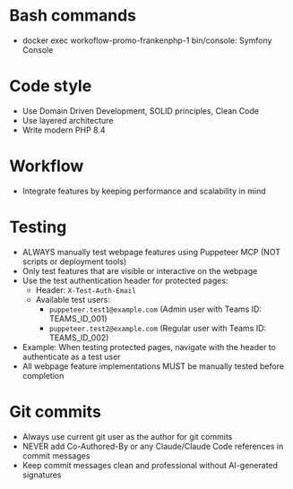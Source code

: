 # Bash commands
- docker exec workoflow-promo-frankenphp-1 bin/console: Symfony Console

# Code style
- Use Domain Driven Development, SOLID principles, Clean Code
- Use layered architecture
- Write modern PHP 8.4

# Workflow
- Integrate features by keeping performance and scalability in mind

# Testing
- ALWAYS manually test webpage features using Puppeteer MCP (NOT scripts or deployment tools)
- Only test features that are visible or interactive on the webpage
- Use the test authentication header for protected pages:
  - Header: `X-Test-Auth-Email`
  - Available test users:
    - `puppeteer.test1@example.com` (Admin user with Teams ID: TEAMS_ID_001)
    - `puppeteer.test2@example.com` (Regular user with Teams ID: TEAMS_ID_002)
- Example: When testing protected pages, navigate with the header to authenticate as a test user
- All webpage feature implementations MUST be manually tested before completion

# Git commits
- Always use current git user as the author for git commits
- NEVER add Co-Authored-By or any Claude/Claude Code references in commit messages
- Keep commit messages clean and professional without AI-generated signatures
